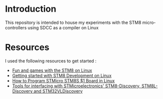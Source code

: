 Introduction
============

This repository is intended to house my experiments with the STM8 micro-controllers using SDCC as a compiler on Linux

Resources
=========

I used the following resources to get started : 

* [Fun and games with the STM8 on Linux](http://gctechspace.org/2014/09/fun-and-games-with-the-stm8-on-linux/)
* [ Getting started with STM8 Development on Linux ](http://technologyrealm.blogspot.in/2015/07/getting-started-with-stm8-development.html)
* [How to Program STMicro STM8S $1 Board in Linux](http://www.cnx-software.com/2015/04/13/how-to-program-stm8s-1-board-in-linux/)
* [ Tools for interfacing with STMicroelectronics' STM8-Discovery, STM8L-Discovery and STM32VLDiscovery ](https://github.com/afaerber/stlink)